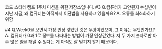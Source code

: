 코드 스타터 캠프 1주차 미션을 위한 저장소입니다.
#3 Q.컴퓨터가 고안된지 수십년이 지난 지금, 왜 컴퓨터는 아직까지 이진법을 사용하고 있을까요?
A. 오류를 최소화하기 위함 

#4 Q.Week0을 보면서 가장 인상 깊었던 것은 무엇이었으며, 그 이유는 무엇인가요?
A. 컴퓨터가 0과 1로 정보를 나타내는 방법이 가장 인상깊었다. 저 두 가지 숫자로만 아주 많은 일을 해낼 수 있다는 게 아직도 잘 믿기지 않기 때문이다. 
